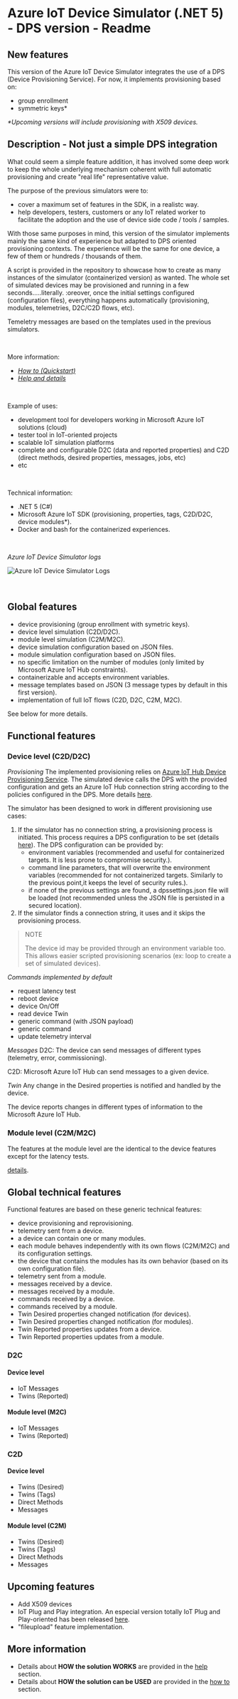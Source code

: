 # Azure IoT Device Simulator (.NET 5) - DPS version - Readme

## New features
This version of the Azure IoT Device Simulator integrates the use of a DPS (Device Provisioning Service). For now, it implements provisioning based on:
 - group enrollment
 - symmetric keys*

_*Upcoming versions will include provisioning with X509 devices._

## Description - Not just a simple DPS integration
What could seem a simple feature addition, it has involved some deep work to keep the whole underlying mechanism coherent with full automatic provisioning and create "real life" representative value.

The purpose of the previous simulators were to:
 - cover a maximum set of features in the SDK, in a realistc way.
 - help developers, testers, customers or any IoT related worker to facilitate the adoption and the use of device side code / tools / samples.

With those same purposes in mind, this version of the simulator implements mainly the same kind of experience but adapted to DPS oriented provisioning contexts.
The experience will be the same for one device, a few of them or hundreds / thousands of them.

A script is provided in the repository to showcase how to create as many instances of the simulator (containerized version) as wanted. The whole set of simulated devices may be provisioned and running in a few seconds.....literally. :oreover, once the initial settings configured (configuration files), everything happens automatically (provisioning, modules, telemetries, D2C/C2D flows, etc).

Temeletry messages are based on the templates used in the previous simulators.

<br/>

More information:
 - [*How to (Quickstart)*](docs/HowTo.md)
 - [*Help  and details*](docs/Help.md) 
 
 <br/>

Example of uses:
 - development tool for developers working in Microsoft Azure IoT solutions (cloud)
 - tester tool in IoT-oriented projects
 - scalable IoT simulation platforms
 - complete and configurable D2C (data and reported properties) and C2D (direct methods, desired properties, messages, jobs, etc)
 - etc

<br/>

Technical information:
 - .NET 5 (C#)
 - Microsoft Azure IoT SDK (provisioning, properties, tags, C2D/D2C, device modules*).
 - Docker and bash for the containerized experiences.

<br/>

*Azure IoT Device Simulator logs*

![Azure IoT Device Simulator Logs](docs/images/AzureIoTDeviceSimulatorLos.gif)

<br/>

## Global features
 - device provisioning (group enrollment with symetric keys).
 - device level simulation (C2D/D2C).
 - module level simulation (C2M/M2C).
 - device simulation configuration based on JSON files.
 - module simulation configuration based on JSON files.
 - no specific limitation on the number of modules (only limited by Microsoft Azure IoT Hub constraints).
 - containerizable and accepts environment variables.
 - message templates based on JSON (3 message types by default in this first version).
 - implementation of full IoT flows (C2D, D2C, C2M, M2C).

See below for more details.

## Functional features

### Device level (C2D/D2C)

*Provisioning*
The implemented provisioning relies on [Azure IoT Hub Device Provisioning Service](https://docs.microsoft.com/en-us/azure/iot-dps/).
The simulated device calls the DPS with the provided configuration and gets an Azure IoT Hub connection string according to the policies configured in the DPS.
More details [here](docs/Provisioning.md).

The simulator has been designed to work in different provisioning use cases:
 1. If the simulator has no connection string, a provisioning process is initiated.
   This process requires a DPS configuration to be set (details [here](docs/Provisioning.md)).
   The DPS configuration can be provided by:
    - environment variables (recommended and useful for containerized targets. It is less prone to compromise security.).
    - command line parameters, that will overwrite the environment variables (recommended for not containerized targets. Similarly to the previous point,it keeps the level of security rules.).
    - if none of the previous settings are found, a dpssettings.json file will be loaded (not recommended unless the JSON file is persisted in a secured location).
 1. If the simulator finds a connection string, it uses and it skips the provisioning process.
 
> NOTE
>
> The device id may be provided through an environment variable too. This allows easier scripted provisioning scenarios (ex: loop to create a set of simulated devices).

*Commands implemented by default*
 - request latency test
 - reboot device
 - device On/Off
 - read device Twin
 - generic command (with JSON payload)
 - generic command
 - update telemetry interval
 
 *Messages*
 D2C: The device can send messages of different types (telemetry, error, commissioning).
 
 C2D: Microsoft Azure IoT Hub can send messages to a given device.
 
 *Twin*
 Any change in the Desired properties is notified and handled by the device.

 The device reports changes in different types of information to the Microsoft Azure IoT Hub.


### Module level (C2M/M2C)
The features at the module level are the identical to the device features except for the latency tests.


[details](docs/Help.md).

  
## Global technical features

Functional features are based on these generic technical features:
 - device provisioning and reprovisioning.
 - telemetry sent from a device.
 - a device can contain one or many modules.
 - each module behaves independently with its own flows (C2M/M2C) and its configuration settings.
 - the device that contains the modules has its own behavior (based on its own configuration file).
 - telemetry sent from a module.
 - messages received by a device.
 - messages received by a module.
 - commands received by a device.
 - commands received by a module.
 - Twin Desired properties changed notification (for devices).
 - Twin Desired properties changed notification (for modules).
 - Twin Reported properties updates from a device.
 - Twin Reported properties updates from a module.


### D2C
#### Device level
 - IoT Messages
 - Twins (Reported)

#### Module level (M2C)
 - IoT Messages
 - Twins (Reported)

### C2D
#### Device level
 - Twins (Desired)
 - Twins (Tags)
 - Direct Methods
 - Messages

#### Module level (C2M)
 - Twins (Desired)
 - Twins (Tags)
 - Direct Methods
 - Messages

## Upcoming features
- Add X509 devices
- IoT Plug and Play integration. An especial version totally IoT Plug and Play-oriented has been released [here](https://github.com/jonmikeli/azureiotdevicesimulator5-pnp).
- "fileupload" feature implementation.

## More information

- Details about **HOW the solution WORKS** are provided in the [help](docs/Help.md) section.
- Details about **HOW the solution can be USED** are provided in the [how to](docs/HowTo.md) section.
